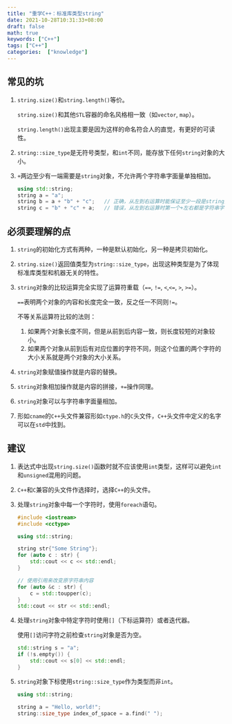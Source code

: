 ```yaml
---
title: "重学C++：标准库类型string"
date: 2021-10-28T10:31:33+08:00
draft: false
math: true
keywords: ["C++"]
tags: ["C++"]
categories:  ["knowledge"]
---
```




## 常见的坑

1. `string.size()`和`string.length()`等价。

   `string.size()`和其他`STL`容器的命名风格相一致（如`vector`, `map`）。

   `string.length()`出现主要是因为这样的命名符合人的直觉，有更好的可读性。

2. `string::size_type`是无符号类型，和`int`不同，能存放下任何`string`对象的大小。

3. `+`两边至少有一端需要是`string`对象，不允许两个字符串字面量单独相加。

   ```C++
   using std::string;
   string a = "a";
   string b = a + "b" + "c";   // 正确，从左到右运算时能保证至少一段是string对象
   string c = "b" + "c" + a;   // 错误，从左到右运算时第一个+左右都是字符串字面量
   ```

## 必须要理解的点

1. `string`的初始化方式有两种，一种是默认初始化，另一种是拷贝初始化。

2. `string.size()`返回值类型为`string::size_type`，出现这种类型是为了体现标准库类型和机器无关的特性。

3. `string`对象的比较运算完全实现了运算符重载（`==`, `!=`, `<`,`<=`, `>`, `>=`）。

   `==`表明两个对象的内容和长度完全一致，反之任一不同则`!=`。

   不等关系运算符比较的法则：

   1. 如果两个对象长度不同，但是从前到后内容一致，则长度较短的对象较小。
   2. 如果两个对象从前到后有对应位置的字符不同，则这个位置的两个字符的大小关系就是两个对象的大小关系。

4. `string`对象赋值操作就是内容的替换。

5. `string`对象相加操作就是内容的拼接，`+=`操作同理。

6. `string`对象可以与字符串字面量相加。

7. 形如`cname`的`C++`头文件兼容形如`ctype.h`的`C`头文件，`C++`头文件中定义的名字可以在`std`中找到。

## 建议

1. 表达式中出现`string.size()`函数时就不应该使用`int`类型，这样可以避免`int`和`unsigned`混用的问题。

2. `C++`和`C`兼容的头文件作选择时，选择`C++`的头文件。

3. 处理`string`对象中每一个字符时，使用`foreach`语句。

   ```C++
   #include <iostream>
   #include <cctype>
   
   using std::string;
   
   string str{"Some String"};
   for (auto c : str) {
       std::cout << c << std::endl;
   }
   
   // 使用引用来改变原字符串内容
   for (auto &c : str) {
       c = std::toupper(c);
   }
   std::cout << str << std::endl;
   ```

4. 处理`string`对象中特定字符时使用`[]`（下标运算符）或者迭代器。

   使用`[]`访问字符之前检查`string`对象是否为空。

   ```C++
   std::string s = "a";
   if (!s.empty()) {
       std::cout << s[0] << std::endl;
   }
   ```

5. `string`对象下标使用`string::size_type`作为类型而非`int`。

   ```C++
   using std::string;
   
   string a = "Hello, world!";
   string::size_type index_of_space = a.find(" ");
   ```

   

